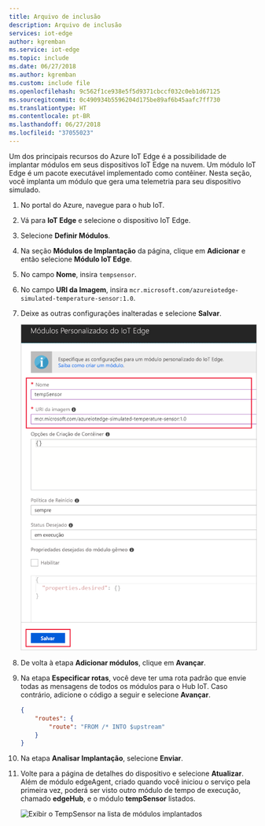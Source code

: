 ```yaml
---
title: Arquivo de inclusão
description: Arquivo de inclusão
services: iot-edge
author: kgremban
ms.service: iot-edge
ms.topic: include
ms.date: 06/27/2018
ms.author: kgremban
ms.custom: include file
ms.openlocfilehash: 9c562f1ce938e5f5d9371cbccf032c0eb1d67125
ms.sourcegitcommit: 0c490934b5596204d175be89af6b45aafc7ff730
ms.translationtype: HT
ms.contentlocale: pt-BR
ms.lasthandoff: 06/27/2018
ms.locfileid: "37055023"
---
```

Um dos principais recursos do Azure IoT Edge é a possibilidade de implantar módulos em seus dispositivos IoT Edge na nuvem. Um módulo IoT Edge é um pacote executável implementado como contêiner. Nesta seção, você implanta um módulo que gera uma telemetria para seu dispositivo simulado. 

1. No portal do Azure, navegue para o hub IoT.
1. Vá para **IoT Edge** e selecione o dispositivo IoT Edge.
1. Selecione **Definir Módulos**.
1. Na seção **Módulos de Implantação** da página, clique em **Adicionar** e então selecione **Módulo IoT Edge**.
1. No campo **Nome**, insira `tempsensor`. 
1. No campo **URI da Imagem**, insira `mcr.microsoft.com/azureiotedge-simulated-temperature-sensor:1.0`. 
1. Deixe as outras configurações inalteradas e selecione **Salvar**.

   ![Salve o módulo do IoT Edge depois de inserir o nome e o URI da imagem](./media/iot-edge-deploy-module/name-image.png)

1. De volta à etapa **Adicionar módulos**, clique em **Avançar**.
1. Na etapa **Especificar rotas**, você deve ter uma rota padrão que envie todas as mensagens de todos os módulos para o Hub IoT. Caso contrário, adicione o código a seguir e selecione **Avançar**.

   ```json
   {
       "routes": {
           "route": "FROM /* INTO $upstream"
       }
   }
   ```

1. Na etapa **Analisar Implantação**, selecione **Enviar**.
1. Volte para a página de detalhes do dispositivo e selecione **Atualizar**. Além de módulo edgeAgent, criado quando você iniciou o serviço pela primeira vez, poderá ser visto outro módulo de tempo de execução, chamado **edgeHub**, e o módulo **tempSensor** listados. 

   ![Exibir o TempSensor na lista de módulos implantados](./media/iot-edge-deploy-module/deployed-modules.png)
